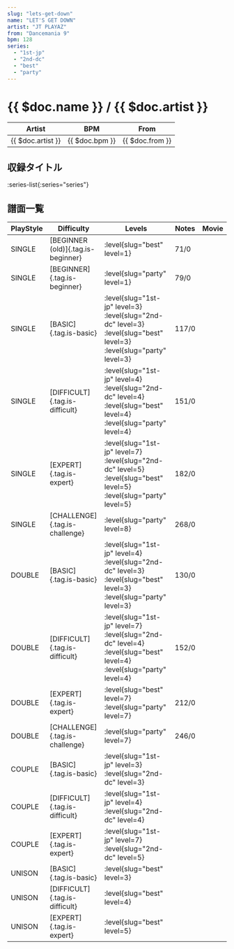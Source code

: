 ```yaml
---
slug: "lets-get-down"
name: "LET'S GET DOWN"
artist: "JT PLAYAZ"
from: "Dancemania 9"
bpm: 128
series:
  - "1st-jp"
  - "2nd-dc"
  - "best"
  - "party"
---
```


# {{ $doc.name }} / {{ $doc.artist }}

|Artist|BPM|From|
|------|---|----|
|{{ $doc.artist }}|{{ $doc.bpm }}|{{ $doc.from }}|

## 収録タイトル

:series-list{:series="series"}

## 譜面一覧

|PlayStyle|Difficulty|Levels|Notes|Movie|
|---------|----------|------|-----|-----|
|SINGLE|[BEGINNER (old)]{.tag.is-beginner}|<div class="field is-grouped is-grouped-multiline"> :level{slug="best" level=1}</div>|71/0||
|SINGLE|[BEGINNER]{.tag.is-beginner}|<div class="field is-grouped is-grouped-multiline"> :level{slug="party" level=1}</div>|79/0||
|SINGLE|[BASIC]{.tag.is-basic}|<div class="field is-grouped is-grouped-multiline"> :level{slug="1st-jp" level=3} :level{slug="2nd-dc" level=3} :level{slug="best" level=3} :level{slug="party" level=3}</div>|117/0||
|SINGLE|[DIFFICULT]{.tag.is-difficult}|<div class="field is-grouped is-grouped-multiline"> :level{slug="1st-jp" level=4} :level{slug="2nd-dc" level=4} :level{slug="best" level=4} :level{slug="party" level=4}</div>|151/0||
|SINGLE|[EXPERT]{.tag.is-expert}|<div class="field is-grouped is-grouped-multiline"> :level{slug="1st-jp" level=7} :level{slug="2nd-dc" level=5} :level{slug="best" level=5} :level{slug="party" level=5}</div>|182/0||
|SINGLE|[CHALLENGE]{.tag.is-challenge}|<div class="field is-grouped is-grouped-multiline"> :level{slug="party" level=8}</div>|268/0||
|DOUBLE|[BASIC]{.tag.is-basic}|<div class="field is-grouped is-grouped-multiline"> :level{slug="1st-jp" level=4} :level{slug="2nd-dc" level=3} :level{slug="best" level=3} :level{slug="party" level=3}</div>|130/0||
|DOUBLE|[DIFFICULT]{.tag.is-difficult}|<div class="field is-grouped is-grouped-multiline"> :level{slug="1st-jp" level=7} :level{slug="2nd-dc" level=4} :level{slug="best" level=4} :level{slug="party" level=4}</div>|152/0||
|DOUBLE|[EXPERT]{.tag.is-expert}|<div class="field is-grouped is-grouped-multiline"> :level{slug="best" level=7} :level{slug="party" level=7}</div>|212/0|
|DOUBLE|[CHALLENGE]{.tag.is-challenge}|<div class="field is-grouped is-grouped-multiline"> :level{slug="party" level=7}</div>|246/0||
|COUPLE|[BASIC]{.tag.is-basic}|<div class="field is-grouped is-grouped-multiline"> :level{slug="1st-jp" level=3} :level{slug="2nd-dc" level=3}</div>|||
|COUPLE|[DIFFICULT]{.tag.is-difficult}|<div class="field is-grouped is-grouped-multiline"> :level{slug="1st-jp" level=4} :level{slug="2nd-dc" level=4}</div>|||
|COUPLE|[EXPERT]{.tag.is-expert}|<div class="field is-grouped is-grouped-multiline"> :level{slug="1st-jp" level=7} :level{slug="2nd-dc" level=5}</div>|||
|UNISON|[BASIC]{.tag.is-basic}|<div class="field is-grouped is-grouped-multiline"> :level{slug="best" level=3}</div>|||
|UNISON|[DIFFICULT]{.tag.is-difficult}|<div class="field is-grouped is-grouped-multiline"> :level{slug="best" level=4}</div>|||
|UNISON|[EXPERT]{.tag.is-expert}|<div class="field is-grouped is-grouped-multiline"> :level{slug="best" level=5}</div>|||

